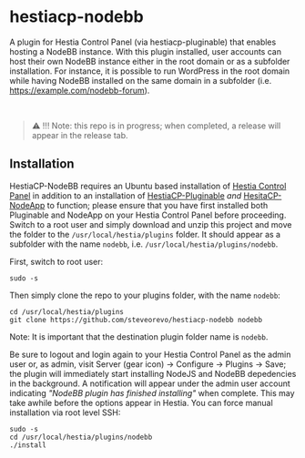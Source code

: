 # hestiacp-nodebb
A plugin for Hestia Control Panel (via hestiacp-pluginable) that enables hosting a NodeBB instance.
With this plugin installed, user accounts can host their own NodeBB instance either in the root domain
or as a subfolder installation. For instance, it is possible to run WordPress in the root domain while
having NodeBB installed on the same domain in a subfolder (i.e. https://example.com/nodebb-forum).

&nbsp;
> :warning: !!! Note: this repo is in progress; when completed, a release will appear in the release tab.

## Installation
HestiaCP-NodeBB requires an Ubuntu based installation of [Hestia Control Panel](https://hestiacp.com) in addition to an installation of [HestiaCP-Pluginable](https://github.com/steveorevo/hestiacp-pluginable) *and* [HesitaCP-NodeApp](https://github.com/steveorevo/hestiacp-nodeapp) to function; please ensure that you have first installed both Pluginable and NodeApp on your Hestia Control Panel before proceeding. Switch to a root user and simply download and unzip this project and move the folder to the `/usr/local/hestia/plugins` folder. It should appear as a subfolder with the name `nodebb`, i.e. `/usr/local/hestia/plugins/nodebb`.

First, switch to root user:
```
sudo -s
```

Then simply clone the repo to your plugins folder, with the name `nodebb`:

```
cd /usr/local/hestia/plugins
git clone https://github.com/steveorevo/hestiacp-nodebb nodebb
```

Note: It is important that the destination plugin folder name is `nodebb`.

Be sure to logout and login again to your Hestia Control Panel as the admin user or, as admin, visit Server (gear icon) -> Configure -> Plugins -> Save; the plugin will immediately start installing NodeJS and NodeBB depedencies in the background. A notification will appear under the admin user account indicating *"NodeBB plugin has finished installing"* when complete. This may take awhile before the options appear in Hestia. You can force manual installation via root level SSH:

```
sudo -s
cd /usr/local/hestia/plugins/nodebb
./install
```
